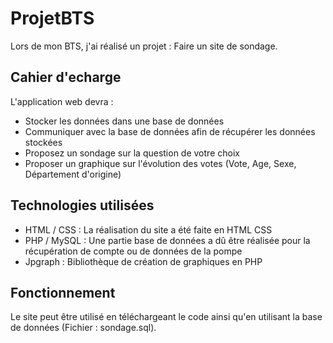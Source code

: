 # ProjetBTS

Lors de mon BTS, j'ai réalisé un projet : Faire un site de sondage.

## Cahier d'echarge

L'application web devra :
- Stocker les données dans une base de données
- Communiquer avec la base de données afin de récupérer les données stockées
- Proposez un sondage sur la question de votre choix
- Proposer un graphique sur l'évolution des votes (Vote, Age, Sexe, Département d'origine)

## Technologies utilisées

- HTML / CSS : La réalisation du site a été faite en HTML CSS
- PHP / MySQL : Une partie base de données a dû être réalisée pour la récupération de compte ou de données de la pompe
- Jpgraph : Bibliothèque de création de graphiques en PHP

## Fonctionnement

Le site peut être utilisé en téléchargeant le code ainsi qu'en utilisant la base de données (Fichier : sondage.sql).

